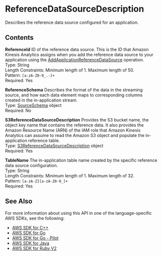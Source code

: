 # ReferenceDataSourceDescription<a name="API_ReferenceDataSourceDescription"></a>

Describes the reference data source configured for an application\.

## Contents<a name="API_ReferenceDataSourceDescription_Contents"></a>

 **ReferenceId**   <a name="analytics-Type-ReferenceDataSourceDescription-ReferenceId"></a>
ID of the reference data source\. This is the ID that Amazon Kinesis Analytics assigns when you add the reference data source to your application using the [AddApplicationReferenceDataSource](API_AddApplicationReferenceDataSource.md) operation\.  
Type: String  
Length Constraints: Minimum length of 1\. Maximum length of 50\.  
Pattern: `[a-zA-Z0-9_.-]+`   
Required: Yes

 **ReferenceSchema**   <a name="analytics-Type-ReferenceDataSourceDescription-ReferenceSchema"></a>
Describes the format of the data in the streaming source, and how each data element maps to corresponding columns created in the in\-application stream\.  
Type: [SourceSchema](API_SourceSchema.md) object  
Required: No

 **S3ReferenceDataSourceDescription**   <a name="analytics-Type-ReferenceDataSourceDescription-S3ReferenceDataSourceDescription"></a>
Provides the S3 bucket name, the object key name that contains the reference data\. It also provides the Amazon Resource Name \(ARN\) of the IAM role that Amazon Kinesis Analytics can assume to read the Amazon S3 object and populate the in\-application reference table\.  
Type: [S3ReferenceDataSourceDescription](API_S3ReferenceDataSourceDescription.md) object  
Required: Yes

 **TableName**   <a name="analytics-Type-ReferenceDataSourceDescription-TableName"></a>
The in\-application table name created by the specific reference data source configuration\.  
Type: String  
Length Constraints: Minimum length of 1\. Maximum length of 32\.  
Pattern: `[a-zA-Z][a-zA-Z0-9_]+`   
Required: Yes

## See Also<a name="API_ReferenceDataSourceDescription_SeeAlso"></a>

For more information about using this API in one of the language\-specific AWS SDKs, see the following:
+  [AWS SDK for C\+\+](https://docs.aws.amazon.com/goto/SdkForCpp/kinesisanalytics-2015-08-14/ReferenceDataSourceDescription) 
+  [AWS SDK for Go](https://docs.aws.amazon.com/goto/SdkForGoV1/kinesisanalytics-2015-08-14/ReferenceDataSourceDescription) 
+  [AWS SDK for Go \- Pilot](https://docs.aws.amazon.com/goto/SdkForGoPilot/kinesisanalytics-2015-08-14/ReferenceDataSourceDescription) 
+  [AWS SDK for Java](https://docs.aws.amazon.com/goto/SdkForJava/kinesisanalytics-2015-08-14/ReferenceDataSourceDescription) 
+  [AWS SDK for Ruby V2](https://docs.aws.amazon.com/goto/SdkForRubyV2/kinesisanalytics-2015-08-14/ReferenceDataSourceDescription) 
